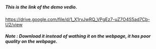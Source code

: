 ##### This is the link of the demo vedio.
https://drive.google.com/file/d/1_X1rvJwRQ_VPgEz7-uZ7O4S5ad7Cb-U2/view

##### Note : Download it instead of wathing it on the webpage, it has poor quality on the webpage.
